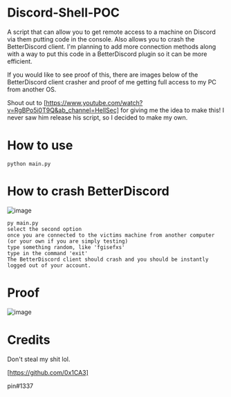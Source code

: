 # Discord-Shell-POC
A script that can allow you to get remote access to a machine on Discord via them putting code in the console. Also allows you to crash the BetterDiscord client. I'm planning to add more connection methods along with a way to put this code in a BetterDiscord plugin so it can be more efficient.

If you would like to see proof of this, there are images below of the BetterDiscord client crasher and proof of me getting full access to my PC from another OS.

Shout out to [https://www.youtube.com/watch?v=RgBPo5i0T9Q&ab_channel=HellSec] for giving me the idea to make this! I never saw him release his script, so I decided to make my own.

# How to use
```
python main.py
```
# How to crash BetterDiscord
![image](https://user-images.githubusercontent.com/78043996/117033138-0b025300-ac8d-11eb-8531-2b07d3a27289.png)
```
py main.py
select the second option
once you are connected to the victims machine from another computer (or your own if you are simply testing)
type something random, like 'fgisefxs'
type in the command 'exit'
The BetterDiscord client should crash and you should be instantly logged out of your account.
```

# Proof
![image](https://user-images.githubusercontent.com/78043996/117033909-c3c89200-ac8d-11eb-82d6-9d55bece837f.png)

# Credits
Don't steal my shit lol.

[https://github.com/0x1CA3]

pin#1337
